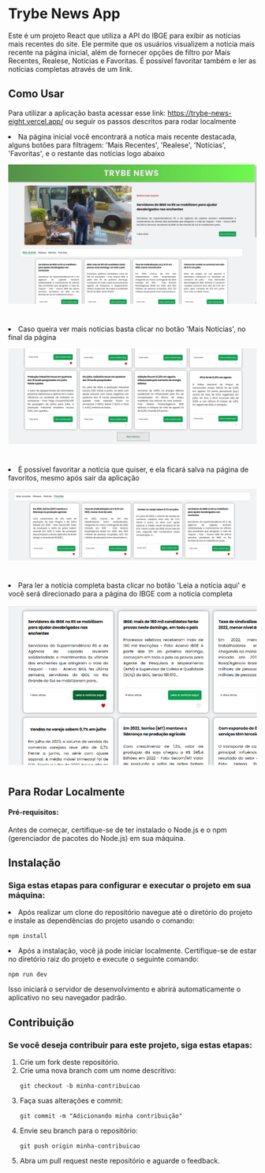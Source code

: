 # Trybe News App

Este é um projeto React que utiliza a API do IBGE para exibir as notícias mais recentes do site. Ele permite que os usuários visualizem a notícia mais recente na página inicial, além de fornecer opções de filtro por Mais Recentes, Realese, Notícias e Favoritas. É possivel favoritar também e ler as notícias completas através de um link.

## Como Usar

Para utilizar a aplicação basta acessar esse link: https://trybe-news-eight.vercel.app/ ou seguir os passos descritos para rodar localmente

  <li>Na página inicial você encontrará a notíca mais recente destacada, alguns botões para filtragem: 'Mais Recentes', 'Realese', 'Notícias', 'Favoritas', e o restante das notícias logo abaixo

  
  ![Página Home](/public/images/01.png)

  #

  <li>Caso queira ver mais notícias basta clicar no botão 'Mais Notícias', no final da página

  ![Página Home](/public/images/02.png)

  #

  <li>É possivel favoritar a notícia que quiser, e ela ficará salva na página de favoritos, mesmo após sair da aplicação

  ![Página Home](/public/images/03.png)

  #

  <li>Para ler a notícia completa basta clicar no botão 'Leia a notícia aqui' e você será direcionado para a página do IBGE com a noticia completa

  ![Página Home](/public/images/04.png)

  #


## Para Rodar Localmente

#### Pré-requisitos:

Antes de começar, certifique-se de ter instalado o Node.js e o npm (gerenciador de pacotes do Node.js) em sua máquina.

## Instalação

### Siga estas etapas para configurar e executar o projeto em sua máquina:

  <li> Após realizar um clone do repositório navegue até o diretório do projeto e instale as dependências do projeto usando o comando:

    npm install

  <li> Após a instalação, você já pode iniciar localmente. Certifique-se de estar no diretório raiz do projeto e execute o seguinte comando:

    npm run dev

Isso iniciará o servidor de desenvolvimento e abrirá automaticamente o aplicativo no seu navegador padrão. 

## Contribuição
### Se você deseja contribuir para este projeto, siga estas etapas:
<ol>
    
  <li>Crie um fork deste repositório.

  <li>Crie uma nova branch com um nome descritivo: 

    git checkout -b minha-contribuicao

  <li>Faça suas alterações e commit: 

    git commit -m "Adicionando minha contribuição"

  <li>Envie seu branch para o repositório: 

    git push origin minha-contribuicao

  <li>Abra um pull request neste repositório e aguarde o feedback.

</ol>
